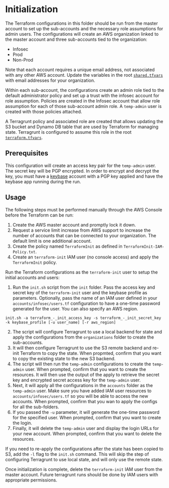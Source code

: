 # Initialization

The Terraform configurations in this folder should be run from the master account to set up the sub-accounts and the necessary role assumptions for admin users. The configurations will create an AWS organization linked to the master account and three sub-accounts tied to the organization:

- Infosec
- Prod
- Non-Prod

Note that each account requires a unique email address, not associated with any other AWS account. Update the variables in the root [`shared.tfvars`](../shared.tfvars) with email addresses for your organization.

Within each sub-account, the configurations create an admin role tied to the default administrator policy and set up a trust with the infosec account for role assumption. Policies are created in the Infosec account that allow role assumption for each of those sub-account admin role. A `temp-admin` user is created with those policies attached.

A Terragrunt policy and associated role are created that allows updating the S3 bucket and Dynamo DB table that are used by Terraform for managing state. Terragrunt is configured to assume this role in the root [`terraform.tfvars`](../terraform.tfvars).

## Prerequisites

This configuration will create an access key pair for the `temp-admin` user. The secret key will be PGP encrypted. In order to encrypt and decrypt the key, you must have a [keybase](https://keybase.io) account with a PGP key applied and have the keybase app running during the run.

## Usage

The following steps must be performed manually through the AWS Console before the Terraform can be run:
1. Create the AWS master account and promptly lock it down.
2. Request a service limit increase from AWS support to increase the number of accounts that can be connected to your organization. The default limit is one additional account.
3. Create the policy named `TerraformInit` as defined in `TerraformInit-IAM-Policy.txt`.
4. Create an `terraform-init` IAM user (no console access) and apply the `TerraformInit` policy.

Run the Terraform configurations as the `terraform-init` user to setup the initial accounts and users:
1. Run the `init.sh` script from the `init` folder. Pass the access key and secret key of the `terraform-init` user and the keybase profile as parameters. Optionally, pass the name of an IAM user defined in your `accounts/infosec/users.tf` configuration to have a one-time password generated for the user. You can also specify an AWS region.
```
init.sh -a terraform_-_init_access_key -s terraform_-_init_secret_key -k keybase_profile [-u user_name] [-r aws_region]
```
2. The script will configure Terragrunt to use a local backend for state and apply the configurations from the `organizations` folder to create the sub-accounts.
3. It will then configure Terragrunt to use the S3 remote backend and re-init Terraform to copy the state. When propmted, confirm that you want to copy the existing state to the new S3 backend.
4. The script will then run the `temp-admin` configurations to create the `temp-admin` user. When prompted, confirm that you want to create the resources. It will then use the output of the apply to retrieve the secret key and encrypted secret access key for the `temp-admin` user.
5. Next, it will apply all the configurations in the `accounts` folder as the `temp-admin` user. Make sure you have added IAM user resources to `accounts/infosec/users.tf` so you will be able to access the new accounts. When prompted, confirm that you wan to apply the configs for all the sub-folders.
6. If you passed the `-u` parameter, it will generate the one-time password for the specified user. When prompted, confirm that you want to create the login. 
7. Finally, it will delete the `temp-admin` user and display the login URLs for your new account. When prompted, confirm that you want to delete the resources.

If you need to re-apply the configurations after the state has been copied to S3, add the `-l` flag to the `init.sh` command. This will skip the step of configuring Terragrunt to use local state, and will only use the remote state.

Once initialization is complete, delete the `terraform-init` IAM user from the master account. Future terragrunt runs should be done by IAM users with appropriate permissions.
